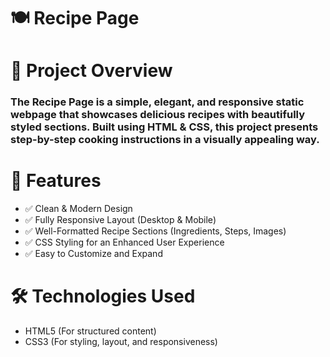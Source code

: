 
# 🍽️ Recipe Page
# 📌 Project Overview
### The Recipe Page is a simple, elegant, and responsive static webpage that showcases delicious recipes with beautifully styled sections. Built using HTML & CSS, this project presents step-by-step cooking instructions in a visually appealing way.

# 🎨 Features
- ✅ Clean & Modern Design
- ✅ Fully Responsive Layout (Desktop & Mobile)
- ✅ Well-Formatted Recipe Sections (Ingredients, Steps, Images)
- ✅ CSS Styling for an Enhanced User Experience
- ✅ Easy to Customize and Expand

# 🛠️ Technologies Used
- HTML5 (For structured content)
- CSS3 (For styling, layout, and responsiveness)
